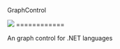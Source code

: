 GraphControl

<img src="https://api.travis-ci.org/AlexDigital/GraphControl.svg" />
============

An graph control for .NET languages

